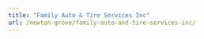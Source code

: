 ```yaml
---
title: "Family Auto & Tire Services Inc"
url: /newton-grove/family-auto-and-tire-services-inc/
---
```


